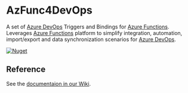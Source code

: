 # AzFunc4DevOps

A set of [Azure DevOps](https://learn.microsoft.com/en-us/azure/devops/user-guide/what-is-azure-devops) Triggers and Bindings for [Azure Functions](https://learn.microsoft.com/en-us/azure/azure-functions/). Leverages [Azure Functions](https://learn.microsoft.com/en-us/azure/azure-functions/) platform to simplify integration, automation, import/export and data synchronization scenarios for [Azure DevOps](https://learn.microsoft.com/en-us/azure/devops/user-guide/what-is-azure-devops).

[<img alt="Nuget" src="https://img.shields.io/nuget/v/AzFunc4DevOps.AzureDevOps?label=current%20version">](https://www.nuget.org/profiles/durablefunctionsmonitor) 

## Reference

See the [documentaion in our Wiki](https://github.com/scale-tone/AzFunc4DevOps/wiki).
